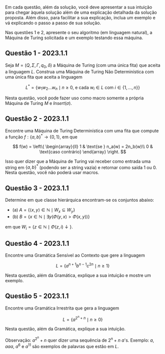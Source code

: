 Em cada questão, além da solução, você deve apresentar a sua intuição para chegar àquela solução além de uma explicação detalhada da solução proposta. Além disso, para facilitar a sua explicação, inclua um exemplo e vá explicando o passo a passo de sua solução.

Nas questões 1 e 2, apresente o seu algoritmo (em linguagem natural), a Máquina de Turing solicitada e um exemplo testando essa máquina.

## Questão 1 - 2023.1.1

Seja $M = (Q, \Sigma, \Gamma, q_0, \delta)$ a Máquina de Turing (com uma única fita) que aceita a linguagem $L$. Construa uma Máquina de Turing Não Determinística com uma única fita que aceita a linguagem

$$L^* = \{w_1 w_2 \ldots w_n \mid n \ge 0 \text{, e cada } w_i \in L \text{ com } i \in \{1,\ldots,n\}\}$$

Nesta questão, você pode fazer uso como macro somente a própria Máquina de Turing $M$ e $Insert(\sigma)$.

## Questão 2 - 2023.1.1

Encontre uma Máquina de Turing Determinística com uma fita que compute a função $f : \{a,b\}^* \rightarrow \{0, 1\}$, em que

$$
f(w) =
\left\{
\begin{array}{ll}
1 & \text{se } n_a(w) = 2n_b(w)\\
0 & \text{caso contrário}
\end{array}
\right.
$$

Isso quer dizer que a Máquina de Turing vai receber como entrada uma string em $\{a, b\}^*$ (podendo ser a string vazia) e retornar como saída 1 ou 0. Nesta questão, você não poderá usar macros.

## Questão 3 - 2023.1.1

Determine em que classe hierárquica encontram-se os conjuntos abaixo:

- (a) $A = \{\left<x, y\right> \in \mathbb{N} \mid W_x \subseteq W_y\}$
- (b) $B = \{x \in \mathbb{N} \mid \exists y (\Phi(y,x) > \Phi(x, y))\}$

em que $W_i = \{z \in \mathbb{N} \mid \Phi(z, i)\downarrow\}$.

## Questão 4 - 2023.1.1

Encontre uma Gramática Sensível ao Contexto que gere a linguagem

$$L = \{a^{n+1} b^{n-1} c^{2n} \mid n \ge 1\}$$

Nesta questão, além da Gramática, explique a sua intuição e mostre um exemplo.

## Questão 5 - 2023.1.1

Encontre uma Gramática Irrestrita que gera a linguagem

$$L = \{a^{2^n + n} \mid n \ge 0\}$$

Nesta questão, além da Gramática, explique a sua intuição.

Observação: $a^{2^n} + n$ quer dizer uma sequência de $2^n + n$ $a$'s. Exemplo: $a$, $aaa$, $a^6$ e $a^11$ são exemplos de palavras que estão em $L$.
